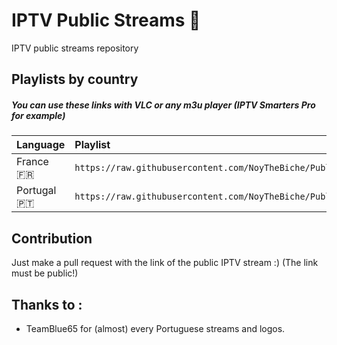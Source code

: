 # IPTV Public Streams 🎥
IPTV public streams repository



## Playlists by country

##### You can use these links with VLC or any m3u player (IPTV Smarters Pro for example)

<table>
	<thead>
		<tr><th align="left">Language</th><th align="left">Playlist</th></tr>
	</thead>
	<tbody>
		<tr><td align="left">France 🇫🇷</td><td align="left"><code>https://raw.githubusercontent.com/NoyTheBiche/PublicIPTV/master/france.m3u</code></td></tr>
		<tr><td align="left">Portugal 🇵🇹</td><td align="left"><code>https://raw.githubusercontent.com/NoyTheBiche/PublicIPTV/master/portugal.m3u</code></td></tr>
	</tbody>
</table>


## Contribution

Just make a pull request with the link of the public IPTV stream :) (The link must be public!)

## Thanks to : 

- TeamBlue65 for (almost) every Portuguese streams and logos.

